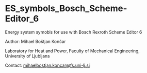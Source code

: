 # ES_symbols_Bosch_Scheme-Editor_6
Energy system symobls for use with Bosch Rexroth Scheme Editor 6

Author: Mihael Boštjan Končar

Laboratory for Heat and Power, Faculty of Mechanical Engineering, University of Ljubljana

Contact: mihaelbostjan.koncar@fs.uni-lj.si
